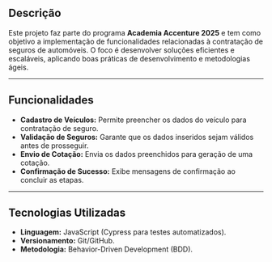<h2>Descrição</h2>
<p>Este projeto faz parte do programa <strong>Academia Accenture 2025</strong> e tem como objetivo a implementação de funcionalidades relacionadas à contratação de seguros de automóveis. O foco é desenvolver soluções eficientes e escaláveis, aplicando boas práticas de desenvolvimento e metodologias ágeis.</p>

<hr>

<h2>Funcionalidades</h2>
<ul>
    <li><strong>Cadastro de Veículos:</strong> Permite preencher os dados do veículo para contratação de seguro.</li>
    <li><strong>Validação de Seguros:</strong> Garante que os dados inseridos sejam válidos antes de prosseguir.</li>
    <li><strong>Envio de Cotação:</strong> Envia os dados preenchidos para geração de uma cotação.</li>
    <li><strong>Confirmação de Sucesso:</strong> Exibe mensagens de confirmação ao concluir as etapas.</li>
</ul>

<hr>

<h2>Tecnologias Utilizadas</h2>
<ul>
    <li><strong>Linguagem:</strong> JavaScript (Cypress para testes automatizados).</li>
    <li><strong>Versionamento:</strong> Git/GitHub.</li>
    <li><strong>Metodologia:</strong> Behavior-Driven Development (BDD).</li>
</ul>

